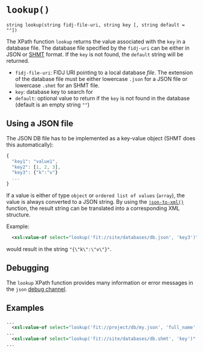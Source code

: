 # `lookup()`

```
string lookup(string fidj-file-uri, string key [, string default = ""])
```

The XPath function `lookup` returns the value associated with the `key`
in a database file. The database file specified by the `fidj-uri` can be either in JSON
or [SHMT](https://github.com/sevenval/SHMT) format. If the
`key` is not found, the `default` string will be returned.

* `fidj-file-uri`: FIDJ URI pointing to a local database _file_. The extension
  of the database file must be either lowercase `.json` for a JSON file or lowercase
  `.shmt` for an SHMT file.
* `key`: database key to search for
* `default`: optional value to return if the
  `key` is not found in the database (default is an empty string `""`)


## Using a JSON file

The JSON DB file has to be implemented as a key-value object (SHMT
does this automatically):

```javascript
{
  "key1": "value1",
  "key2": [1, 2, 3],
  "key3": {"k":"v"}
  ...
}
```

If a value is either of type `object` or `ordered list of values` (`array`),
the value is always converted to a JSON string. By using the [`json-to-xml()`](json-to-xml.md)
function, the result string can be translated into a corresponding XML structure.

Example:

```xml
  <xsl:value-of select="lookup('fit://site/databases/db.json', 'key3')" />
```

would result in the string `"{\"k\":\"v\"}"`.


## Debugging

The `lookup` XPath function provides many information or error messages in
the `json` [debug channel](../debugging.md).


## Examples

```xml
...
  <xsl:value-of select="lookup('fit://project/db/my.json', 'full_name', 'John Doe')" />
...
  <xsl:value-of select="lookup('fit://site/databases/db.shmt', 'key')" />
...
```

